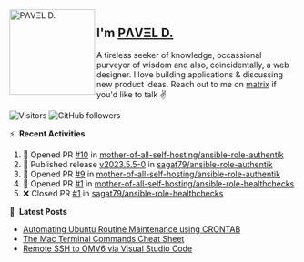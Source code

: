 <img align="left" width="150" height="150" alt="PΛVΞL D." src="https://res.cloudinary.com/dimov/image/upload/c_scale,w_150/v1674315300/logo_qxj2ir.png"/>

## I'm [PΛVΞL D.][homepage]

A tireless seeker of knowledge, occassional purveyor of wisdom and also, coincidentally, a web designer. I love building applications & discussing new product ideas. Reach out to me on [matrix][matrixto] if you'd like to talk ✌️



[homepage]: https://l.dimov.xyz/page?ref=github.com
[matrixto]: https://l.dimov.xyz/matrix?ref=github.com
[github]: https://l.dimov.xyz/github?ref=github.com
   
![Visitors](https://visitor-badge.laobi.icu/badge?page_id=sagat79.vistorsBadge)
![GitHub followers](https://img.shields.io/github/followers/sagat79?color=velvet&style=flat-square)

:zap: &nbsp;**Recent Activities**
  
<!--START_SECTION:activity-->
1. 💪 Opened PR [#10](https://github.com/mother-of-all-self-hosting/ansible-role-authentik/pull/10) in [mother-of-all-self-hosting/ansible-role-authentik](https://github.com/mother-of-all-self-hosting/ansible-role-authentik)
2. 🚀 Published release [v2023.5.5-0](https://github.com/v2023.5.5-0) in [sagat79/ansible-role-authentik](https://github.com/sagat79/ansible-role-authentik)
3. 💪 Opened PR [#9](https://github.com/mother-of-all-self-hosting/ansible-role-authentik/pull/9) in [mother-of-all-self-hosting/ansible-role-authentik](https://github.com/mother-of-all-self-hosting/ansible-role-authentik)
4. 💪 Opened PR [#1](https://github.com/mother-of-all-self-hosting/ansible-role-healthchecks/pull/1) in [mother-of-all-self-hosting/ansible-role-healthchecks](https://github.com/mother-of-all-self-hosting/ansible-role-healthchecks)
5. ❌ Closed PR [#1](https://github.com/sagat79/ansible-role-healthchecks/pull/1) in [sagat79/ansible-role-healthchecks](https://github.com/sagat79/ansible-role-healthchecks)
<!--END_SECTION:activity-->

📑 &nbsp;**Latest Posts**

<!-- DIMOV-POST-LIST:START -->
- [Automating Ubuntu Routine Maintenance using CRONTAB](https://www.dimov.xyz/automating-ubuntu-routine-maintenance-using-crontab/)
- [The Mac Terminal Commands Cheat Sheet](https://www.dimov.xyz/the-mac-terminal-commands-cheat-sheet/)
- [Remote SSH to OMV6 via Visual Studio Code](https://www.dimov.xyz/remote-ssh-via-visual-studio-code/)
<!-- DIMOV-POST-LIST:END -->
